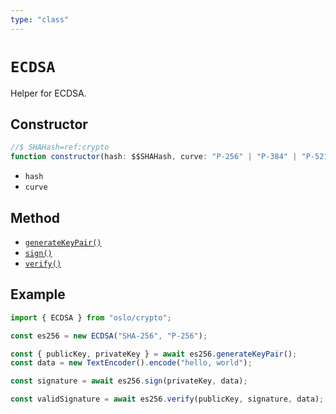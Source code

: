 ```yaml
---
type: "class"
---
```


# `ECDSA`

Helper for ECDSA.

## Constructor

```ts
//$ SHAHash=ref:crypto
function constructor(hash: $$SHAHash, curve: "P-256" | "P-384" | "P-521"): this;
```

- `hash`
- `curve`

## Method

- [`generateKeyPair()`](ref:crypto/ECDSA)
- [`sign()`](ref:crypto/ECDSA)
- [`verify()`](ref:crypto/ECDSA)

## Example

```ts
import { ECDSA } from "oslo/crypto";

const es256 = new ECDSA("SHA-256", "P-256");

const { publicKey, privateKey } = await es256.generateKeyPair();
const data = new TextEncoder().encode("hello, world");

const signature = await es256.sign(privateKey, data);

const validSignature = await es256.verify(publicKey, signature, data);
```
